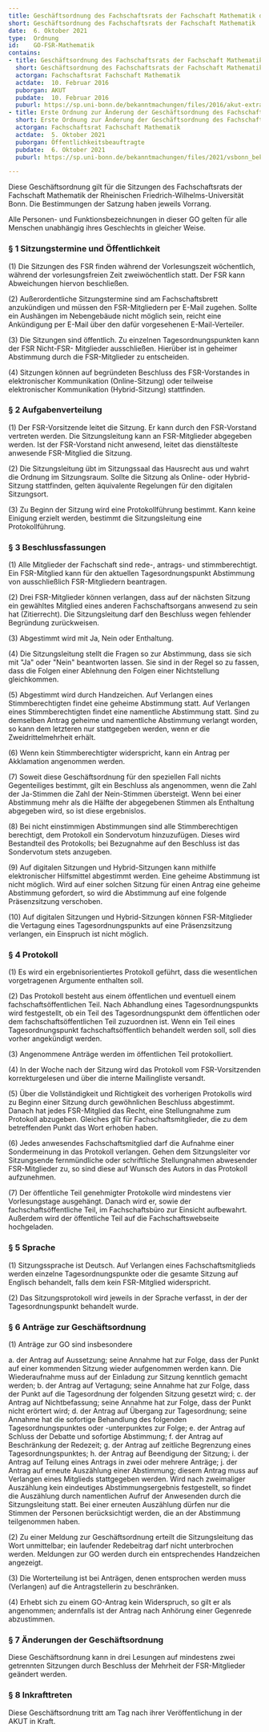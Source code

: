 ```yaml
---
title: Geschäftsordnung des Fachschaftsrats der Fachschaft Mathematik der Rheinischen Friedrich-Wilhelms-Universität Bonn
short: Geschäftsordnung des Fachschaftsrats der Fachschaft Mathematik
date:  6. Oktober 2021
type:  Ordnung
id:    GO-FSR-Mathematik
contains:
- title: Geschäftsordnung des Fachschaftsrats der Fachschaft Mathematik der Rheinischen Friedrich-Wilhelms-Universität Bonn
  short: Geschäftsordnung des Fachschaftsrats der Fachschaft Mathematik
  actorgan: Fachschaftsrat Fachschaft Mathematik
  actdate:  10. Februar 2016
  puborgan: AKUT
  pubdate:  10. Februar 2016
  puburl: https://sp.uni-bonn.de/bekanntmachungen/files/2016/akut-extra__Gesch%C3%A4ftsordnung-des-Fachschaftsrats-der-Fachschaft-Mathematik-der-Rheinischen-Friedrich-Wilhelms-Universit%C3%A4t-Bonn.pdf
- title: Erste Ordnung zur Änderung der Geschäftsordnung des Fachschaftsrates der Fachschaft Mathematik
  short: Erste Ordnung zur Änderung der Geschäftsordnung des Fachschaftsrates der Fachschaft Mathematik
  actorgan: Fachschaftsrat Fachschaft Mathematik
  actdate:  5. Oktober 2021
  puborgan: Öffentlichkeitsbeauftragte
  pubdate:  6. Oktober 2021
  puburl: https://sp.uni-bonn.de/bekanntmachungen/files/2021/vsbonn_bekanntmachung_2021-53.pdf

---
```


Diese Geschäftsordnung gilt für die Sitzungen des Fachschaftsrats der Fachschaft Mathematik der
Rheinischen Friedrich-Wilhelms-Universität Bonn. Die Bestimmungen der Satzung haben jeweils
Vorrang.

Alle Personen- und Funktionsbezeichnungen in dieser GO gelten für alle Menschen unabhängig ihres
Geschlechts in gleicher Weise.

### § 1 Sitzungstermine und Öffentlichkeit

(1) Die Sitzungen des FSR finden während der Vorlesungszeit wöchentlich, während der vorlesungsfreien
Zeit zweiwöchentlich statt. Der FSR kann Abweichungen hiervon beschließen.

(2) Außerordentliche Sitzungstermine sind am Fachschaftsbrett anzukündigen und müssen
den FSR-Mitgliedern per E-Mail zugehen. Sollte ein Aushängen im Nebengebäude nicht
möglich sein, reicht eine Ankündigung per E-Mail über den dafür vorgesehenen
E-Mail-Verteiler.

(3) Die Sitzungen sind öffentlich. Zu einzelnen Tagesordnungspunkten kann der FSR Nicht-FSR-
Mitglieder ausschließen. Hierüber ist in geheimer Abstimmung durch die FSR-Mitglieder zu entscheiden.

(4) Sitzungen können auf begründeten Beschluss des FSR-Vorstandes in elektronischer Kommunikation
(Online-Sitzung) oder teilweise elektronischer Kommunikation (Hybrid-Sitzung)
stattfinden.


### § 2 Aufgabenverteilung

(1) Der FSR-Vorsitzende leitet die Sitzung. Er kann durch den FSR-Vorstand vertreten werden. Die
Sitzungsleitung kann an FSR-Mitglieder abgegeben werden. Ist der FSR-Vorstand nicht anwesend,
leitet das dienstälteste anwesende FSR-Mitglied die Sitzung.

(2) Die Sitzungsleitung übt im Sitzungssaal das Hausrecht aus und wahrt die Ordnung im
Sitzungsraum. Sollte die Sitzung als Online- oder Hybrid-Sitzung stattfinden, gelten äquivalente
Regelungen für den digitalen Sitzungsort.

(3) Zu Beginn der Sitzung wird eine Protokollführung bestimmt. Kann keine Einigung erzielt
werden, bestimmt die Sitzungsleitung eine Protokollführung.


### § 3 Beschlussfassungen

(1) Alle Mitglieder der Fachschaft sind rede-, antrags- und stimmberechtigt. Ein FSR-Mitglied
kann für den aktuellen Tagesordnungspunkt Abstimmung von ausschließlich FSR-Mitgliedern beantragen.

(2) Drei FSR-Mitglieder können verlangen, dass auf der nächsten Sitzung ein gewähltes Mitglied
eines anderen Fachschaftsorgans anwesend zu sein hat (Zitierrecht). Die Sitzungsleitung darf den
Beschluss wegen fehlender Begründung zurückweisen.

(3) Abgestimmt wird mit Ja, Nein oder Enthaltung.

(4) Die Sitzungsleitung stellt die Fragen so zur Abstimmung, dass sie sich mit "Ja" oder "Nein"
beantworten lassen. Sie sind in der Regel so zu fassen, dass die Folgen einer Ablehnung den Folgen
einer Nichtstellung gleichkommen.

(5) Abgestimmt wird durch Handzeichen. Auf Verlangen eines Stimmberechtigten findet eine geheime
Abstimmung statt. Auf Verlangen eines Stimmberechtigten findet eine namentliche Abstimmung
statt. Sind zu demselben Antrag geheime und namentliche Abstimmung verlangt worden, so kann
dem letzteren nur stattgegeben werden, wenn er die Zweidrittelmehrheit erhält.

(6) Wenn kein Stimmberechtigter widerspricht, kann ein Antrag per Akklamation angenommen
werden.

(7) Soweit diese Geschäftsordnung für den speziellen Fall nichts Gegenteiliges bestimmt, gilt ein
Beschluss als angenommen, wenn die Zahl der Ja-Stimmen die Zahl der Nein-Stimmen übersteigt.
Wenn bei einer Abstimmung mehr als die Hälfte der abgegebenen Stimmen als Enthaltung abgegeben
wird, so ist diese ergebnislos.

(8) Bei nicht einstimmigen Abstimmungen sind alle Stimmberechtigen berechtigt, dem Protokoll
ein Sondervotum hinzuzufügen. Dieses wird Bestandteil des Protokolls; bei Bezugnahme auf den
Beschluss ist das Sondervotum stets anzugeben.

(9) Auf digitalen Sitzungen und Hybrid-Sitzungen kann mithilfe elektronischer Hilfsmittel
abgestimmt werden. Eine geheime Abstimmung ist nicht möglich. Wird auf einer solchen
Sitzung für einen Antrag eine geheime Abstimmung gefordert, so wird die Abstimmung
auf eine folgende Präsenzsitzung verschoben.

(10) Auf digitalen Sitzungen und Hybrid-Sitzungen können FSR-Mitglieder die Vertagung eines
Tagesordnungspunkts auf eine Präsenzsitzung verlangen, ein Einspruch ist nicht möglich.


### § 4 Protokoll

(1) Es wird ein ergebnisorientiertes Protokoll geführt, dass die wesentlichen vorgetragenen Argumente
enthalten soll.

(2) Das Protokoll besteht aus einem öffentlichen und eventuell einem fachschaftsöffentlichen Teil.
Nach Abhandlung eines Tagesordnungspunkts wird festgestellt, ob ein Teil des Tagesordnungspunkt
dem öffentlichen oder dem fachschaftsöffentlichen Teil zuzuordnen ist. Wenn ein Teil eines Tagesordnungspunkt
fachschaftsöffentlich behandelt werden soll, soll dies vorher angekündigt werden.

(3) Angenommene Anträge werden im öffentlichen Teil protokolliert.

(4) In der Woche nach der Sitzung wird das Protokoll vom FSR-Vorsitzenden korrekturgelesen und
über die interne Mailingliste versandt.

(5) Über die Vollständigkeit und Richtigkeit des vorherigen Protokolls wird zu Beginn einer Sitzung
durch gewöhnlichen Beschluss abgestimmt. Danach hat jedes FSR-Mitglied das Recht, eine Stellungnahme
zum Protokoll abzugeben. Gleiches gilt für Fachschaftsmitglieder, die zu dem betreffenden
Punkt das Wort erhoben haben.

(6) Jedes anwesendes Fachschaftsmitglied darf die Aufnahme einer Sondermeinung in das Protokoll
verlangen. Gehen dem Sitzungsleiter vor Sitzungsende fernmündliche oder schriftliche Stellungnahmen
abwesender FSR-Mitglieder zu, so sind diese auf Wunsch des Autors in das Protokoll
aufzunehmen.

(7) Der öffentliche Teil genehmigter Protokolle wird mindestens vier Vorlesungstage ausgehängt.
Danach wird er, sowie der fachschaftsöffentliche Teil, im Fachschaftsbüro zur Einsicht aufbewahrt.
Außerdem wird der öffentliche Teil auf die Fachschaftswebseite hochgeladen.


### § 5 Sprache

(1) Sitzungssprache ist Deutsch. Auf Verlangen eines Fachschaftsmitglieds werden einzelne Tagesordnungspunkte
oder die gesamte Sitzung auf Englisch behandelt, falls dem kein FSR-Mitglied widerspricht.

(2) Das Sitzungsprotokoll wird jeweils in der Sprache verfasst, in der der Tagesordnungspunkt
behandelt wurde.


### § 6 Anträge zur Geschäftsordnung

(1) Anträge zur GO sind insbesondere

a. der Antrag auf Aussetzung; seine Annahme hat zur Folge, dass der Punkt auf einer kommenden
    Sitzung wieder aufgenommen werden kann. Die Wiederaufnahme muss auf der Einladung zur
    Sitzung kenntlich gemacht werden;
b. der Antrag auf Vertagung; seine Annahme hat zur Folge, dass der Punkt auf die Tagesordnung
    der folgenden Sitzung gesetzt wird;
c. der Antrag auf Nichtbefassung; seine Annahme hat zur Folge, dass der Punkt nicht erörtert
    wird;
d. der Antrag auf Übergang zur Tagesordnung; seine Annahme hat die sofortige Behandlung des
    folgenden Tagesordnungspunktes oder -unterpunktes zur Folge;
e. der Antrag auf Schluss der Debatte und sofortige Abstimmung;
f. der Antrag auf Beschränkung der Redezeit;
g. der Antrag auf zeitliche Begrenzung eines Tagesordnungspunktes;
h. der Antrag auf Beendigung der Sitzung;
i. der Antrag auf Teilung eines Antrags in zwei oder mehrere Anträge;
j. der Antrag auf erneute Auszählung einer Abstimmung; diesem Antrag muss auf Verlangen
    eines Mitglieds stattgegeben werden. Wird nach zweimaliger Auszählung kein eindeutiges Abstimmungsergebnis
    festgestellt, so findet die Auszählung durch namentlichen Aufruf der Anwesenden
    durch die Sitzungsleitung statt. Bei einer erneuten Auszählung dürfen nur die Stimmen
    der Personen berücksichtigt werden, die an der Abstimmung teilgenommen haben.

(2) Zu einer Meldung zur Geschäftsordnung erteilt die Sitzungsleitung das Wort unmittelbar;
ein laufender Redebeitrag darf nicht unterbrochen werden. Meldungen zur GO werden durch ein
entsprechendes Handzeichen angezeigt.

(3) Die Worterteilung ist bei Anträgen, denen entsprochen werden muss (Verlangen) auf die Antragstellerin zu beschränken.

(4) Erhebt sich zu einem GO-Antrag kein Widerspruch, so gilt er als angenommen; andernfalls ist
der Antrag nach Anhörung einer Gegenrede abzustimmen.


### § 7 Änderungen der Geschäftsordnung

Diese Geschäftsordnung kann in drei Lesungen auf mindestens zwei getrennten Sitzungen durch
Beschluss der Mehrheit der FSR-Mitglieder geändert werden.


### § 8 Inkrafttreten

Diese Geschäftsordnung tritt am Tag nach ihrer Veröffentlichung in der AKUT in Kraft.
